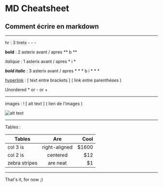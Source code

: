 # MD Cheatsheet
## Comment écrire en markdown
---

hr : 3 tirets - - - 

**bold** : 2 asterix avant / apres ** b **

*italique* : 1 asterix avant / apres * i *

***bold italic*** : 3 asterix avant / apres * * * b i * * *

[hyperlink](https://fr.wikipedia.org/wiki/Markdown) : [ text entre brackets ]  ( link entre parenthèses )

Unordered  *  or -  or +

---

images :  ! [ alt text ] ( lien de l'images )



![alt text](https://markdown-here.com/img/icon256.png)



---

Tables : 


| Tables        |      Are      |  Cool |
| ------------- | :-----------: | ----: |
| col 3 is      | right-aligned | $1600 |
| col 2 is      |   centered    |   $12 |
| zebra stripes |   are neat    |    $1 |

---

That's it, for now ;) 

<!--stackedit_data:
eyJoaXN0b3J5IjpbNDcxMTUwNTQ5LDU0OTg3ODQ1Ml19
-->